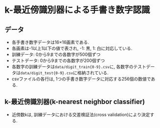 # k-最近傍識別器による手書き数字認識

## データ
- 各手書き数字データは16×16画素である.
- 各画素は-1以上1以下の値で表され, -1: 黒, 1: 白に対応している.
- 訓練データ: 0から9までの各数字が500個ずつ
- テストデータ: 0から9までの各数字が200個ずつ
- 各数字の訓練データは`data/digit_train{0-9}.csv`に, 各数字のテストデータは`data/digit_test{0-9}.csv`に格納されている.
- csvファイルの各行は, 1つの手書き数字データに対応する256個の数値である.

## k-最近傍識別器(k-nearest neighbor classifier)
- 近傍数kは, 訓練データにおける交差検証法(cross validation)により決定する.
